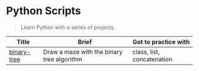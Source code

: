 # Python Scripts

> Learn Python with a series of projects.

| Title                                                   | Brief                                      | Got to practice with       |
| ------------------------------------------------------- | ------------------------------------------ | -------------------------- |
| [binary-tree](https://repl.it/@borntofrappe/binarytree) | Draw a maze with the binary tree algorithm | class, list, concatenation |
